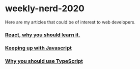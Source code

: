 # weekly-nerd-2020

Here are my articles that could be of interest to web developers.

### [React, why you should learn it.](https://github.com/JimvandeVen/weekly-nerd-2020/blob/master/article-1)
### [Keeping up with Javascript](https://github.com/JimvandeVen/weekly-nerd-2020/blob/master/article-2)
### [Why you should use TypeScript](https://github.com/JimvandeVen/weekly-nerd-2020/blob/master/article-3)
